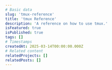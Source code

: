 ```yaml
---
# Basic data
slug: 'tmux-reference'
title: 'tmux Reference'
description: 'A reference on how to use tmux.'
isFeatured: true
isPublished: true
tags: []
# Timestamps
createdAt: 2025-03-14T00:00:00.000Z
# Related content
relatedProjects: []
relatedPosts: []
---
```

